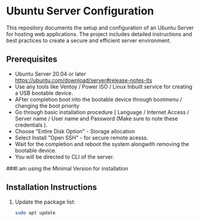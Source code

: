 # Ubuntu Server Configuration 
This repository documents the setup and configuration of an Ubuntu Server for hosting web applications. The project includes detailed instructions and best practices to create a secure and efficient server environment.

## Prerequisites
- Ubuntu Server 20.04 or later
    https://ubuntu.com/download/server#release-notes-lts
- Use any tools like Ventoy / Power ISO / Linux Inbuilt service for creating a USB bootable device.
- AFter completion boot into the bootable device through bootmenu / changing the boot priority
- Go through basic installation procedure [ Language / Internet Access / Server name / User name and Password (Make sure to note these credentials ).
- Choose "Entire Disk Option" - Storage allocation
- Select Install "Open SSH" - for secure remote acesss.
- Wait for the completion and reboot the system alongwith removing the bootable device.
- You will be directed to CLI of the server.

###I am using the Minimal Version for installation


## Installation Instructions
1. Update the package list:
   ```bash
   sudo apt update
